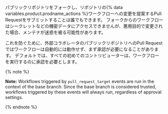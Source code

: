 パブリックリポジトリをフォークし、リポジトリの{% data variables.product.prodname_actions %}ワークフローへの変更を提案するPull Requestをサブミットすることは誰でもできます。 フォークからのワークフローはシークレットなどの機密データにアクセスできませんが、悪用目的で変更された場合、メンテナが迷惑を被る可能性があります。

これを防ぐために、外部コラボレータのパブリックリポジトリへのPull Requestではワークフローは自動的には動作せず、まず承認が必要になることがあります。 デフォルトでは、すべての初めてのコントリビューターは、ワークフローを実行するのに承認を必要とします。

{% note %}

**Note:** Workflows triggered by `pull_request_target` events are run in the context of the base branch. Since the base branch is considered trusted, workflows triggered by these events will always run, regardless of approval settings.

{% endnote %}
